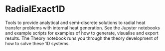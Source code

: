 # RadialExact1D
Tools to provide analytical and semi-discrete solutions to radial heat transfer problems with internal heat generation.
See the Jupyter notebooks and example scripts for examples of how to generate, visualise and export results.
The Theory notebook runs you through the theory development of how to solve these 1D systems.
